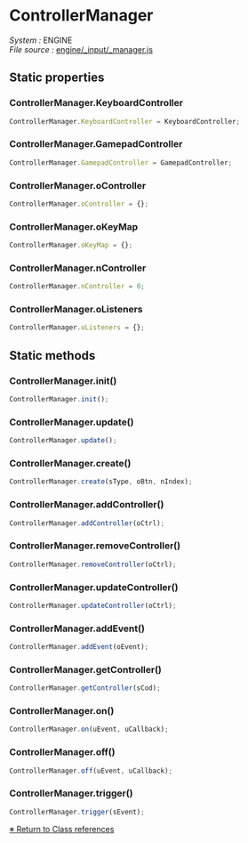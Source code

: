 # ControllerManager


_System :_ ENGINE  
_File source :_ [engine/_input/_manager.js](https://github.com/de-sign/DBZ-Versus/blob/master/src/assets/js/engine/_input/_manager.js)

## Static properties
### ControllerManager.KeyboardController

```javascript
ControllerManager.KeyboardController = KeyboardController;
```

### ControllerManager.GamepadController

```javascript
ControllerManager.GamepadController = GamepadController;
```

### ControllerManager.oController

```javascript
ControllerManager.oController = {};
```

### ControllerManager.oKeyMap

```javascript
ControllerManager.oKeyMap = {};
```

### ControllerManager.nController

```javascript
ControllerManager.nController = 0;
```

### ControllerManager.oListeners

```javascript
ControllerManager.oListeners = {};
```


## Static methods
### ControllerManager.init()

```javascript
ControllerManager.init();
```

### ControllerManager.update()

```javascript
ControllerManager.update();
```

### ControllerManager.create()

```javascript
ControllerManager.create(sType, oBtn, nIndex);
```

### ControllerManager.addController()

```javascript
ControllerManager.addController(oCtrl);
```

### ControllerManager.removeController()

```javascript
ControllerManager.removeController(oCtrl);
```

### ControllerManager.updateController()

```javascript
ControllerManager.updateController(oCtrl);
```

### ControllerManager.addEvent()

```javascript
ControllerManager.addEvent(oEvent);
```

### ControllerManager.getController()

```javascript
ControllerManager.getController(sCod);
```

### ControllerManager.on()

```javascript
ControllerManager.on(uEvent, uCallback);
```

### ControllerManager.off()

```javascript
ControllerManager.off(uEvent, uCallback);
```

### ControllerManager.trigger()

```javascript
ControllerManager.trigger(sEvent);
```


<link rel="stylesheet" href="../_doc.css" />

[&#8251; Return to Class references](References.md)